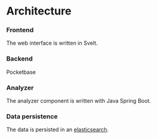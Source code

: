 # Architecture

### Frontend

The web interface is written in Svelt.

### Backend

Pocketbase

### Analyzer

The analyzer component is written with Java Spring Boot.

### Data persistence

The data is persisted in an [elasticsearch](https://www.elastic.co/elasticsearch/). 
